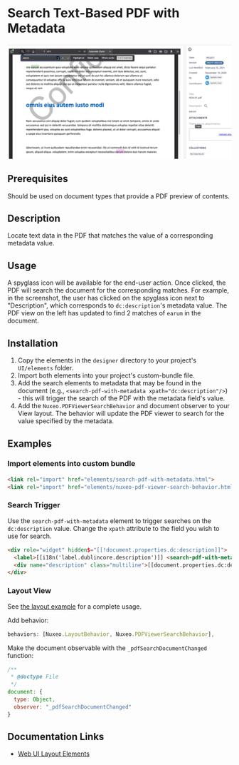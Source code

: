 # Search Text-Based PDF with Metadata

![search-pdf-metadata.png](search-pdf-metadata.png)

## Prerequisites

Should be used on document types that provide a PDF preview of contents.

## Description

Locate text data in the PDF that matches the value of a corresponding metadata value.

## Usage

A spyglass icon will be available for the end-user action.  Once clicked, the PDF will search the document for the corresponding matches.  For example, in the screenshot, the user has clicked on the spyglass icon next to "Description", which corresponds to `dc:description`'s metadata value.  The PDF view on the left has updated to find 2 matches of `earum` in the document.

## Installation

1. Copy the elements in the `designer` directory to your project's `UI/elements` folder.
2. Import both elements into your project's custom-bundle file.
3. Add the search elements to metadata that may be found in the document (e.g., `<search-pdf-with-metadata xpath="dc:description"/>`) - this will trigger the search of the PDF with the metadata field's value.
4. Add the `Nuxeo.PDFViewerSearchBehavior` and document observer to your View layout.  The behavior will update the PDF viewer to search for the value specified by the metadata.

## Examples

### Import elements into custom bundle

```html
<link rel="import" href="elements/search-pdf-with-metadata.html">
<link rel="import" href="elements/nuxeo-pdf-viewer-search-behavior.html">
```

### Search Trigger

Use the `search-pdf-with-metadata` element to trigger searches on the `dc:description` value.  Change the `xpath` attribute to the field you wish to use for search.

```html
<div role="widget" hidden$="[[!document.properties.dc:description]]">
  <label>[[i18n('label.dublincore.description')]] <search-pdf-with-metadata xpath="dc:description"/></label>
  <div name="description" class="multiline">[[document.properties.dc:description]]</div>
</div>
```

### Layout View

See [the layout example](examples/nuxeo-file-view-layout.html) for a complete usage.

Add behavior:

```javascript
behaviors: [Nuxeo.LayoutBehavior, Nuxeo.PDFViewerSearchBehavior],
```

Make the document observable with the `_pdfSearchDocumentChanged` function:

```javascript
/**
 * @doctype File
 */
document: {
  type: Object,
  observer: "_pdfSearchDocumentChanged"
}
```

## Documentation Links

- [Web UI Layout Elements](https://doc.nuxeo.com/nxdoc/web-ui-layouts/)
